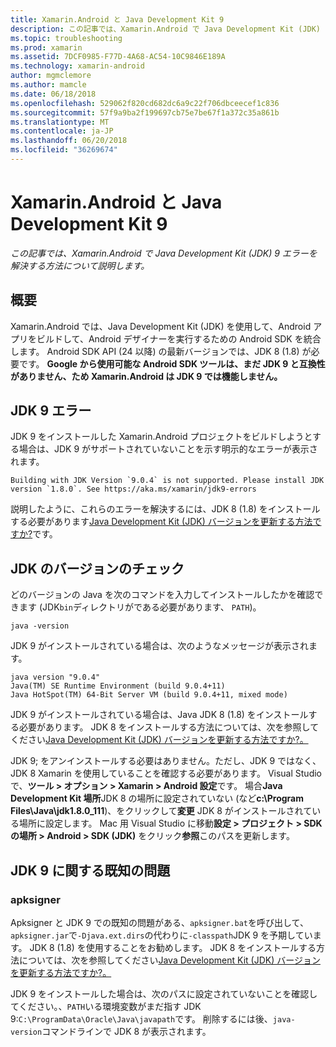 ```yaml
---
title: Xamarin.Android と Java Development Kit 9
description: この記事では、Xamarin.Android で Java Development Kit (JDK) 9 エラーを解決する方法について説明します。
ms.topic: troubleshooting
ms.prod: xamarin
ms.assetid: 7DCF0985-F77D-4A68-AC54-10C9846E189A
ms.technology: xamarin-android
author: mgmclemore
ms.author: mamcle
ms.date: 06/18/2018
ms.openlocfilehash: 529062f820cd682dc6a9c22f706dbceecef1c836
ms.sourcegitcommit: 57f9a9ba2f199697cb75e7be67f1a372c35a861b
ms.translationtype: MT
ms.contentlocale: ja-JP
ms.lasthandoff: 06/20/2018
ms.locfileid: "36269674"
---
```

# <a name="xamarinandroid-and-java-development-kit-9"></a>Xamarin.Android と Java Development Kit 9

_この記事では、Xamarin.Android で Java Development Kit (JDK) 9 エラーを解決する方法について説明します。_


## <a name="overview"></a>概要

Xamarin.Android では、Java Development Kit (JDK) を使用して、Android アプリをビルドして、Android デザイナーを実行するための Android SDK を統合します。 Android SDK API (24 以降) の最新バージョンでは、JDK 8 (1.8) が必要です。 **Google から使用可能な Android SDK ツールは、まだ JDK 9 と互換性がありません、ため Xamarin.Android は JDK 9 では機能しません。**

## <a name="jdk-9-errors"></a>JDK 9 エラー

JDK 9 をインストールした Xamarin.Android プロジェクトをビルドしようとする場合は、JDK 9 がサポートされていないことを示す明示的なエラーが表示されます。

```shell
Building with JDK Version `9.0.4` is not supported. Please install JDK version `1.8.0`. See https://aka.ms/xamarin/jdk9-errors  
```

説明したように、これらのエラーを解決するには、JDK 8 (1.8) をインストールする必要があります[Java Development Kit (JDK) バージョンを更新する方法ですか?](~/android/troubleshooting/questions/update-jdk.md)です。


## <a name="checking-the-jdk-version"></a>JDK のバージョンのチェック

どのバージョンの Java を次のコマンドを入力してインストールしたかを確認できます (JDK`bin`ディレクトリがである必要があります、 `PATH`)。

```shell
java -version
```

JDK 9 がインストールされている場合は、次のようなメッセージが表示されます。

```shell
java version "9.0.4"
Java(TM) SE Runtime Environment (build 9.0.4+11)
Java HotSpot(TM) 64-Bit Server VM (build 9.0.4+11, mixed mode)
```

JDK 9 がインストールされている場合は、Java JDK 8 (1.8) をインストールする必要があります。 JDK 8 をインストールする方法については、次を参照してください[Java Development Kit (JDK) バージョンを更新する方法ですか?。](~/android/troubleshooting/questions/update-jdk.md)

JDK 9; をアンインストールする必要はありません。ただし、JDK 9 ではなく、JDK 8 Xamarin を使用していることを確認する必要があります。 Visual Studio で、**ツール > オプション > Xamarin > Android 設定**です。 場合**Java Development Kit 場所**JDK 8 の場所に設定されていない (など**c:\\Program Files\\Java\\jdk1.8.0_111**)、をクリックして**変更** JDK 8 がインストールされている場所に設定します。 Mac 用 Visual Studio に移動**設定 > プロジェクト > SDK の場所 > Android > SDK (JDK)**  をクリック**参照**このパスを更新します。

## <a name="known-issues-with-jdk-9"></a>JDK 9 に関する既知の問題

### <a name="apksigner"></a>apksigner

Apksigner と JDK 9 での既知の問題がある、`apksigner.bat`を呼び出して、`apksigner.jar`で`-Djava.ext.dirs`の代わりに`-classpath`JDK 9 を予期しています。 JDK 8 (1.8) を使用することをお勧めします。 JDK 8 をインストールする方法については、次を参照してください[Java Development Kit (JDK) バージョンを更新する方法ですか?。](~/android/troubleshooting/questions/update-jdk.md)

JDK 9 をインストールした場合は、次のパスに設定されていないことを確認してください。、`PATH`いる環境変数がまだ指す JDK 9:`C:\ProgramData\Oracle\Java\javapath`です。 削除するには後、`java-version`コマンドラインで JDK 8 が表示されます。
